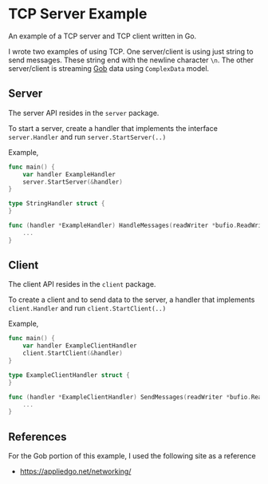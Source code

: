 # TCP Server Example
An example of a TCP server and TCP client written in Go.

I wrote two examples of using TCP. One server/client is using just string to send messages. These string end with the newline
character `\n`. The other server/client is streaming [Gob](https://golang.org/pkg/encoding/gob/) data using `ComplexData` model.

## Server
The server API resides in the `server` package.

To start a server, create a handler that implements the interface `server.Handler` and run `server.StartServer(..)`

Example,
```go
func main() {
    var handler ExampleHandler
    server.StartServer(&handler)
}

type StringHandler struct {
}

func (handler *ExampleHandler) HandleMessages(readWriter *bufio.ReadWriter) {
    ...
}
```

## Client
The client API resides in the `client` package.

To create a client and to send data to the server, a handler that implements `client.Handler` and run `client.StartClient(..)`

Example,
```go
func main() {
    var handler ExampleClientHandler
    client.StartClient(&handler)
}

type ExampleClientHandler struct {
}

func (handler *ExampleClientHandler) SendMessages(readWriter *bufio.ReadWriter) {
    ...
}
```

## References
For the Gob portion of this example, I used the following site as a reference
* https://appliedgo.net/networking/